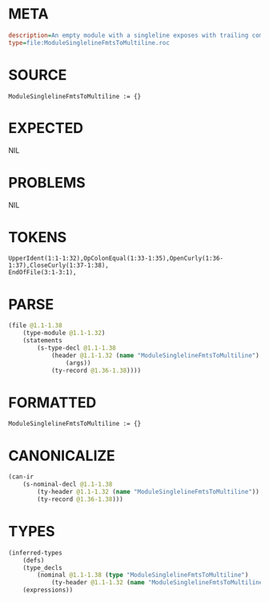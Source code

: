 # META
~~~ini
description=An empty module with a singleline exposes with trailing comma
type=file:ModuleSinglelineFmtsToMultiline.roc
~~~
# SOURCE
~~~roc
ModuleSinglelineFmtsToMultiline := {}

~~~
# EXPECTED
NIL
# PROBLEMS
NIL
# TOKENS
~~~zig
UpperIdent(1:1-1:32),OpColonEqual(1:33-1:35),OpenCurly(1:36-1:37),CloseCurly(1:37-1:38),
EndOfFile(3:1-3:1),
~~~
# PARSE
~~~clojure
(file @1.1-1.38
	(type-module @1.1-1.32)
	(statements
		(s-type-decl @1.1-1.38
			(header @1.1-1.32 (name "ModuleSinglelineFmtsToMultiline")
				(args))
			(ty-record @1.36-1.38))))
~~~
# FORMATTED
~~~roc
ModuleSinglelineFmtsToMultiline := {}
~~~
# CANONICALIZE
~~~clojure
(can-ir
	(s-nominal-decl @1.1-1.38
		(ty-header @1.1-1.32 (name "ModuleSinglelineFmtsToMultiline"))
		(ty-record @1.36-1.38)))
~~~
# TYPES
~~~clojure
(inferred-types
	(defs)
	(type_decls
		(nominal @1.1-1.38 (type "ModuleSinglelineFmtsToMultiline")
			(ty-header @1.1-1.32 (name "ModuleSinglelineFmtsToMultiline"))))
	(expressions))
~~~

